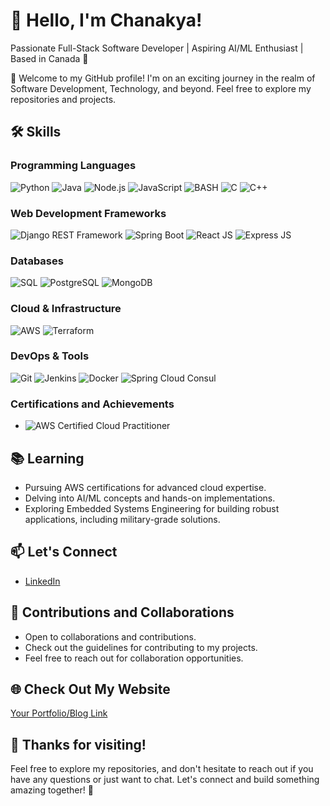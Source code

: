 # 👋 Hello, I'm Chanakya!

Passionate Full-Stack Software Developer | Aspiring AI/ML Enthusiast | Based in Canada 🍁

🚀 Welcome to my GitHub profile! I'm on an exciting journey in the realm of Software Development, Technology, and beyond. Feel free to explore my repositories and projects.

## 🛠️ Skills

### Programming Languages
![Python](https://img.shields.io/badge/-Python-blue?style=flat-square&logo=python&logoColor=white)
![Java](https://img.shields.io/badge/-Java-red?style=flat-square&logo=java&logoColor=white)
![Node.js](https://img.shields.io/badge/-Node.js-green?style=flat-square&logo=node.js&logoColor=white)
![JavaScript](https://img.shields.io/badge/-JavaScript-yellow?style=flat-square&logo=javascript&logoColor=white)
![BASH](https://img.shields.io/badge/-BASH-lightgrey?style=flat-square&logo=gnu-bash&logoColor=white)
![C](https://img.shields.io/badge/-C-darkblue?style=flat-square&logo=c&logoColor=white)
![C++](https://img.shields.io/badge/-C++-purple?style=flat-square&logo=c%2B%2B&logoColor=white)

### Web Development Frameworks
![Django REST Framework](https://img.shields.io/badge/-Django%20REST%20Framework-green?style=flat-square&logo=django&logoColor=white)
![Spring Boot](https://img.shields.io/badge/-Spring%20Boot-blue?style=flat-square&logo=spring&logoColor=white)
![React JS](https://img.shields.io/badge/-React%20JS-blue?style=flat-square&logo=react&logoColor=white)
![Express JS](https://img.shields.io/badge/-Express%20JS-lightgrey?style=flat-square&logo=express&logoColor=white)

### Databases
![SQL](https://img.shields.io/badge/-SQL-orange?style=flat-square&logo=sql&logoColor=white)
![PostgreSQL](https://img.shields.io/badge/-PostgreSQL-blue?style=flat-square&logo=postgresql&logoColor=white)
![MongoDB](https://img.shields.io/badge/-MongoDB-green?style=flat-square&logo=mongodb&logoColor=white)

### Cloud & Infrastructure
![AWS](https://img.shields.io/badge/-AWS-orange?style=flat-square&logo=amazon-aws&logoColor=white)
![Terraform](https://img.shields.io/badge/-Terraform-blueviolet?style=flat-square&logo=terraform&logoColor=white)

### DevOps & Tools
![Git](https://img.shields.io/badge/-Git-black?style=flat-square&logo=git&logoColor=white)
![Jenkins](https://img.shields.io/badge/-Jenkins-red?style=flat-square&logo=jenkins&logoColor=white)
![Docker](https://img.shields.io/badge/-Docker-blue?style=flat-square&logo=docker&logoColor=white)
![Spring Cloud Consul](https://img.shields.io/badge/-Spring%20Cloud%20Consul-yellowgreen?style=flat-square&logo=spring&logoColor=white)

### Certifications and Achievements
- ![AWS Certified Cloud Practitioner](https://img.shields.io/badge/AWS%20Certified%20Cloud%20Practitioner-orange?style=flat-square&logo=amazon-aws&logoColor=white)

## 📚 Learning

- Pursuing AWS certifications for advanced cloud expertise.
- Delving into AI/ML concepts and hands-on implementations.
- Exploring Embedded Systems Engineering for building robust applications, including military-grade solutions.

## 📫 Let's Connect

- [LinkedIn](https://www.linkedin.com/in/chanakyadeveloper/)

## 🤝 Contributions and Collaborations

- Open to collaborations and contributions.
- Check out the guidelines for contributing to my projects.
- Feel free to reach out for collaboration opportunities.

## 🌐 Check Out My Website

[Your Portfolio/Blog Link](link_to_your_portfolio)

## 🎉 Thanks for visiting!

Feel free to explore my repositories, and don't hesitate to reach out if you have any questions or just want to chat. Let's connect and build something amazing together! 🚀
